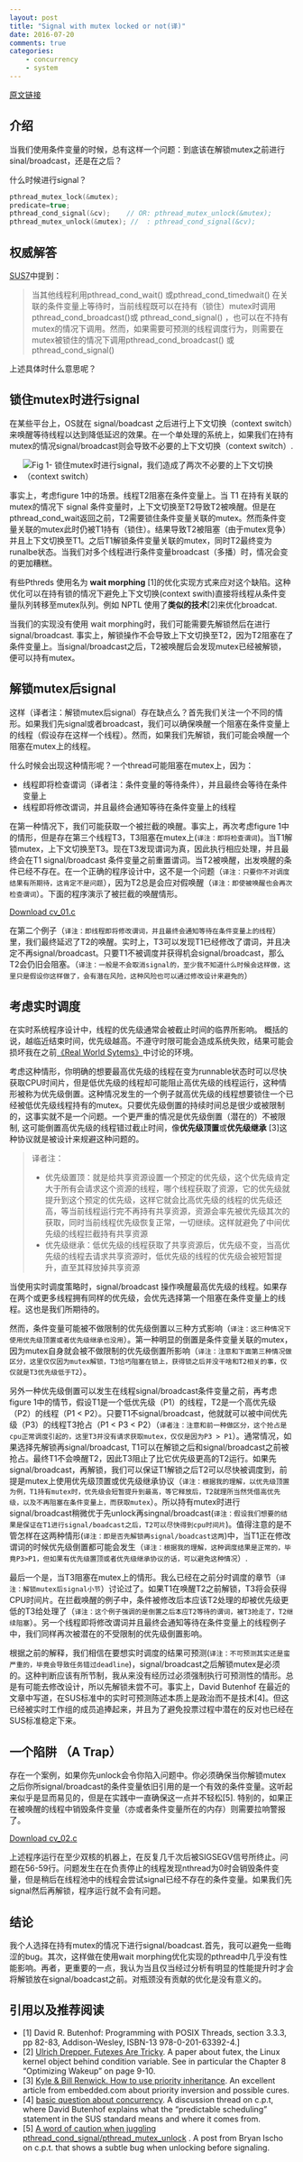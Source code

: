 ```yaml
---
layout: post
title: "Signal with mutex locked or not(译)"
date: 2016-07-20
comments: true
categories:
    - concurrency
    - system
---
```


[原文链接](http://www.domaigne.com/blog/computing/condvars-signal-with-mutex-locked-or-not/)

## 介绍

当我们使用条件变量的时候，总有这样一个问题：到底该在解锁mutex之前进行sinal/broadcast，还是在之后？


什么时候进行signal？

``` c
pthread_mutex_lock(&mutex);
predicate=true;
pthread_cond_signal(&cv);    // OR: pthread_mutex_unlock(&mutex);
pthread_mutex_unlock(&mutex); //  : pthread_cond_signal(&cv);

```

## 权威解答

[SUS7](http://pubs.opengroup.org/onlinepubs/9699919799/functions/pthread_cond_signal.html)中提到：
>当其他线程利用pthread_cond_wait() 或pthread_cond_timedwait() 在关联的条件变量上等待时，当前线程既可以在持有（锁住）mutex时调用pthread_cond_broadcast()或 pthread_cond_signal() ，也可以在不持有mutex的情况下调用。然而，如果需要可预测的线程调度行为，则需要在mutex被锁住的情况下调用pthread_cond_broadcast() 或 pthread_cond_signal()

上述具体时什么意思呢？

## 锁住mutex时进行signal


在某些平台上，OS就在 signal/boadcast 之后进行上下文切换（context switch）来唤醒等待线程以达到降低延迟的效果。在一个单处理的系统上，如果我们在持有mutex的情况signal/broadcast则会导致不必要的上下文切换（context switch）.

- ![Fig 1- 锁住mutex时进行signal，我们造成了两次不必要的上下文切换（context switch）](/images/blog_images/signal-ctx-switch.jpg)

事实上，考虑figure 1中的场景。线程T2阻塞在条件变量上。当 T1 在持有关联的mutex的情况下 signal 条件变量时，上下文切换至T2导致T2被唤醒。但是在pthread_cond_wait返回之前，T2需要锁住条件变量关联的mutex。然而条件变量关联的mutex此时仍被T1持有（锁住）。结果导致T2被阻塞（由于mutex竞争）并且上下文切换至T1。之后T1解锁条件变量关联的mutex，同时T2最终变为runalbe状态。当我们对多个线程进行条件变量broadcast（多播）时，情况会变的更加糟糕。

有些Pthreds 使用名为 **wait morphing** [1]的优化实现方式来应对这个缺陷。这种优化可以在持有锁的情况下避免上下文切换(context swith)直接将线程从条件变量队列转移至mutex队列。例如 NPTL 使用了**类似的技术**[2]来优化broadcat.

当我们的实现没有使用 wait morphing时，我们可能需要先解锁然后在进行 signal/broadcast. 事实上，解锁操作不会导致上下文切换至T2，因为T2阻塞在了条件变量上。当signal/broadcast之后，T2被唤醒后会发现mutex已经被解锁，便可以持有mutex。


## 解锁mutex后signal

这样（译者注：解锁mutex后signal）存在缺点么？首先我们关注一个不同的情形。如果我们先signal或者broadcast，我们可以确保唤醒一个阻塞在条件变量上的线程（假设存在这样一个线程）。然而，如果我们先解锁，我们可能会唤醒一个阻塞在mutex上的线程。

什么时候会出现这种情形呢？一个thread可能阻塞在mutex上，因为：

- 线程即将检查谓词（译者注：条件变量的等待条件），并且最终会等待在条件变量上
- 线程即将修改谓词，并且最终会通知等待在条件变量上的线程

在第一种情况下，我们可能获取一个被拦截的唤醒。事实上，再次考虑figure 1中的情形，但是存在第三个线程T3，T3阻塞在mutex上(`译注：即将检查谓词`)。当T1解锁mutex，上下文切换至T3。现在T3发现谓词为真，因此执行相应处理，并且最终会在T1 signal/broadcast 条件变量之前重置谓词。当T2被唤醒，出发唤醒的条件已经不存在。在一个正确的程序设计中，这不是一个问题（`译注：只要你不对调度结果有所期待，这肯定不是问题`），因为T2总是会应对假唤醒（`译注：即使被唤醒也会再次检查谓词`）。下面的程序演示了被拦截的唤醒情形。

[Download cv_01.c](http://www.domaigne.com/blog/wp-content/plugins/wp-codebox/wp-codebox.php?p=33&download=cv_01.c)

在第二个例子（`译注：即线程即将修改谓词，并且最终会通知等待在条件变量上的线程`）里，我们最终延迟了T2的唤醒。实时上，T3可以发现T1已经修改了谓词，并且决定不再signal/broadcast。只要T1不被调度并获得机会signal/broadcast，那么T2会仍旧会阻塞。（`译注：一般是不会取消signal的，至少我不知道什么时候会这样做，这里只是假设你这样做了，会有潜在风险，这种风险也可以通过修改设计来避免的`）

## 考虑实时调度

在实时系统程序设计中，线程的优先级通常会被截止时间的临界所影响。 概括的说，越临近结束时间，优先级越高。不遵守时限可能会造成系统失败，结果可能会损坏我在之前[《Real World Sytems》](http://www.domaigne.com/blog/computing/real-world-systems/)中讨论的环境。

考虑这种情形，你明确的想要最高优先级的线程在变为runnable状态时可以尽快获取CPU时间片，但是低优先级的线程却可能阻止高优先级的线程运行，这种情形被称为优先级倒置。这种情况发生的一个例子就高优先级的线程想要锁住一个已经被低优先级线程持有的mutex。只要优先级倒置的持续时间总是很少或被限制的，这事实就不是一个问题。一个更严重的情况是优先级倒置（潜在的）不被限制, 这可能倒置高优先级的线程错过截止时间，像**优先级顶置**或**优先级继承** [3]这种协议就是被设计来规避这种问题的。
> 译者注：
> - 优先级置顶：就是给共享资源设置一个预定的优先级，这个优先级肯定大于所有会请求这个资源的线程，哪个线程获取了资源，它的优先级就提升到这个预定的优先级，这样它就会比高优先级的线程的优先级还高，等当前线程运行完不再持有共享资源，资源会率先被优先级其次的获取，同时当前线程优先级恢复正常，一切继续。这样就避免了中间优先级的线程拦截持有共享资源
> - 优先级继承：低优先级的线程获取了共享资源后，优先级不变，当高优先级的线程去请求共享资源时，低优先级的线程的优先级会被短暂提升，直至其释放掉共享资源

当使用实时调度策略时，signal/broadcast 操作唤醒最高优先级的线程。如果存在两个或更多线程拥有同样的优先级，会优先选择第一个阻塞在条件变量上的线程。这也是我们所期待的。

然而，条件变量可能被不做限制的优先级倒置以三种方式影响（`译注：这三种情况下使用优先级顶置或者优先级继承也没用`）。第一种明显的倒置是条件变量关联的mutex，因为mutex自身就会被不做限制的优先级倒置所影响（`译注：注意和下面第三种情况做区分，这里仅仅因为mutex解锁，T3恰巧阻塞在锁上，获得锁之后并没干啥和T2相关的事，仅仅就是T3优先级低于T2`）。

另外一种优先级倒置可以发生在线程signal/broadcast条件变量之前，再考虑figure 1中的情节，假设T1是一个低优先级（P1）的线程，T2是一个高优先级（P2）的线程（P1 < P2）。只要T1不signal/broadcast，他就就可以被中间优先级（P3）的线程T3抢占（P1 < P3 < P2）（`译者注：注意和前一种做区分，这个抢占是cpu正常调度引起的，这里T3并没有请求获取mutex，仅仅是因为P3 > P1`）。通常情况，如果选择先解锁再signal/broadcast, T1可以在解锁之后和signal/broadcast之前被抢占。最终T1不会唤醒T2，因此T3阻止了比它优先级更高的T2运行。如果先signal/broadcast，再解锁，我们可以保证T1解锁之后T2可以尽快被调度到，前提是mutex上使用优先级顶置或优先级继承协议（`译注：根据我的理解，以优先级顶置为例，T1持有mutex时，优先级会短暂提升到最高，等它释放后，T2就理所当然凭借高优先级，以及不再阻塞在条件变量上，而获取mutex`）。所以持有mutex时进行signal/broadcast稍微优于先unlock再singnal/broadcast(`译注：假设我们想要的结果是保证在T1进行signal/boadcast之后，T2可以尽快得到cpu时间片`)。值得注意的是不管怎样在这两种情形(`译注：即是否先解锁再signal/boadcast这两`)中，当T1正在修改谓词的时候优先级倒置都可能会发生（`译注：根据我的理解，这种调度结果是正常的，毕竟P3>P1，但如果有优先级置顶或者优先级继承协议的话，可以避免这种情况`）.

最后一个是，当T3阻塞在mutex上的情形。我么已经在之前分时调度的章节（`译注：解锁mutex后signal小节`）讨论过了。如果T1在唤醒T2之前解锁，T3将会获得CPU时间片。在拦截唤醒的例子中，条件被修改后本应该T2处理的却被优先级更低的T3给处理了（`译注：这个例子强调的是倒置之后本应T2等待的谓词，被T3抢走了，T2继续阻塞`）。另一个线程即将修改谓词并且最终会通知等待在条件变量上的线程例子中，我们同样再次被潜在的不受限制的优先级倒置影响。

根据之前的解释，我们相信在要想实时调度的结果可预测(`译注：不可预测其实还是蛮严重的，毕竟会导致任务错过deadline`)，signal/broadcast之后解锁mutex是必须的。这种判断应该有所节制，我从来没有经历过必须强制执行可预测性的情形。总是有可能去修改设计，所以先解锁未尝不可。事实上，David Butenhof 在最近的文章中写道，在SUS标准中的实时可预测陈述本质上是政治而不是技术[4]。但这已经被实时工作组的成员追捧起来，并且为了避免投票过程中潜在的反对也已经在SUS标准稳定下来。


## 一个陷阱 （A Trap）

存在一个案例，如果你先unlock会令你陷入问题中。你必须确保当你解锁mutex之后你所signal/broadcast的条件变量依旧引用的是一个有效的条件变量。这听起来似乎是显而易见的，但是在实践中一直确保这一点并不轻松[5]. 特别的，如果正在被唤醒的线程中销毁条件变量（亦或者条件变量所在的内存）则需要拉响警报了。

[Download cv_02.c](http://www.domaigne.com/blog/wp-content/plugins/wp-codebox/wp-codebox.php?p=33&download=cv_02.c)

上述程序运行在至少双核的机器上，在反复几千次后被SIGSEGV信号所终止。问题在56-59行。问题发生在在负责停止的线程发现nthread为0时会销毁条件变量，但是稍后在线程池中的线程会尝试signal已经不存在的条件变量。如果我们先signal然后再解锁，程序运行就不会有问题。

## 结论

我个人选择在持有mutex的情况下进行signal/boadcast.首先，我可以避免一些晦涩的bug。其次，这样做在使用wait morphing优化实现的pthread中几乎没有性能影响。再者，更重要的一点，我认为当且仅当经过分析有明显的性能提升时才会将解锁放在signal/boadcast之前。对瓶颈没有贡献的优化是没有意义的。

## 引用以及推荐阅读

- [1] David R. Butenhof: Programming with POSIX Threads, section 3.3.3, pp 82-83, Addison-Wesley, ISBN-13 978-0-201-63392-4.]
- [2] [Ulrich Drepper. Futexes Are Tricky](https://www.akkadia.org/drepper/futex.pdf). A paper about futex, the Linux kernel object behind condition variable. See in particular the Chapter 8 “Optimizing Wakeup” on page 9-10.
- [3] [Kyle & Bill Renwick. How to use priority inheritance](http://www.cs.rice.edu/~mgricken/teaching/402/09-spring/readings/PriorityInversion.html). An excellent article from embedded.com about priority inversion and possible cures.
- [4] [basic question about concurrency](https://groups.google.com/forum/#!topic/comp.programming.threads/wEUgPq541v8). A discussion thread on c.p.t, where David Butenhof explains what the “predictable scheduling” statement in the SUS standard means and where it comes from.
- [5] [A word of caution when juggling pthread_cond_signal/pthread_mutex_unlock](http://groups.google.de/group/comp.programming.threads/browse_thread/thread/23dd5883dc36d14a/7e5fcdf360543375) . A post from Bryan Ischo on c.p.t. that shows a subtle bug when unlocking before signaling.

